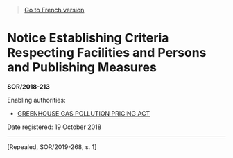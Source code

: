 > [Go to French version](/fr/Règlements/Décrets,%20ordonnances%20et%20règlements%20statutaires/2018/213.md)

# Notice Establishing Criteria Respecting Facilities and Persons and Publishing Measures

**SOR/2018-213**

Enabling authorities: 
- [GREENHOUSE GAS POLLUTION PRICING ACT](/en/Acts/Statutes%20of%20Canada/2018/c.%2012,%20s.%20186.md)

Date registered: 19 October 2018

----------


[Repealed, SOR/2019-268, s. 1]

